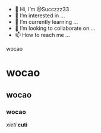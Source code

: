 - 👋 Hi, I’m @Succzzz33
- 👀 I’m interested in ...
- 🌱 I’m currently learning ...
- 💞️ I’m looking to collaborate on ...
- 📫 How to reach me ...

<!---
Succzzz33/Succzzz33 is a ✨ special ✨ repository because its `README.md` (this file) appears on your GitHub profile.
You can click the Preview link to take a look at your changes.
--->
wocao
# wocao
## wocao 
### wocao
_xieti_
**cuti**
